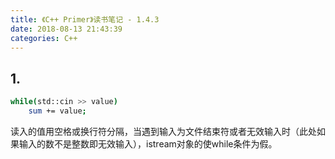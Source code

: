 ```yaml
---
title: 《C++ Primer》读书笔记 - 1.4.3
date: 2018-08-13 21:43:39
categories: C++
---
```

## 1.
```bash
while(std::cin >> value)
	sum += value;
```
读入的值用空格或换行符分隔，当遇到输入为文件结束符或者无效输入时（此处如果输入的数不是整数即无效输入），istream对象的使while条件为假。